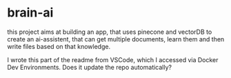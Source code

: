 # brain-ai
this project aims at building an app, that uses pinecone and vectorDB to create an ai-assistent, that can get multiple documents, learn them and then write files based on that knowledge.


I wrote this part of the readme from VSCode, which I accessed via Docker Dev Environments. Does it update the repo automatically?